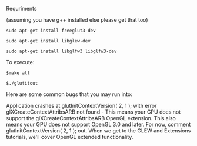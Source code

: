 ﻿
Requriments

(assuming you have g++ installed else please get that too)

    sudo apt-get install freeglut3-dev
    
    sudo apt-get install libglew-dev
    
    sudo apt-get install libglfw3 libglfw3-dev
    
      

  

To execute:

    $make all
    
    $./glutitout

  
  
  
  

Here are some common bugs that you may run into:

Application crashes at glutInitContextVersion( 2, 1 ); with error glXCreateContextAttribsARB not found - This means your GPU does not support the glXCreateContextAttribsARB OpenGL extension. This also means your GPU does not support OpenGL 3.0 and later. For now, comment glutInitContextVersion( 2, 1 ); out. When we get to the GLEW and Extensions tutorials, we'll cover OpenGL extended functionality.
